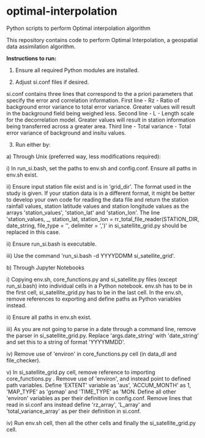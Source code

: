 # optimal-interpolation
Python scripts to perform Optimal interpolation algorithm

This repository contains code to perform Optimal Interpolation, a geospatial data assimilation algorithm.

**Instructions to run:**

1. Ensure all required Python modules are installed.

2. Adjust si.conf files if desired.

si.conf contains three lines that correspond to the a priori parameters that specify the error and correlation information.
First line - Rz - Ratio of background error variance to total error variance. Greater values will result in the background field being weighed less.
Second line - L - Length scale for the decorrelation model. Greater values will result in station information being transferred across a greater area.
Third line - Total variance - Total error variance of background and insitu values.

3. Run either by:

a) Through Unix (preferred way, less modifications required):

  i) In run_si.bash, set the paths to env.sh and config.conf. Ensure all paths in env.sh exist.
  
  ii) Ensure input station file exist and is in 'grid_dir'. The format used in the study is given. If your station data is in a different format, it might be better to         develop your own code for reading the data file and return the station rainfall values, station latitude values and station longitude values as the arrays               'station_values', 'station_lat' and 'station_lon'. The line 'station_values, _, station_lat, station_lon = rr_total_file_reader(STATION_DIR, date_string, file_type         = '', delimiter = ',')' in si_satellite_grid.py should be replaced in this case.
  
  ii) Ensure run_si.bash is executable.
  
  iii) Use the command 'run_si.bash -d YYYYDDMM si_satellite_grid'.
  
 b) Through Jupyter Notebooks

  i) Copying env.sh, core_functions.py and si_satellite.py files (except run_si.bash) into individual cells in a Python notebook. env.sh has to be in the first cell, si_satellite_grid.py has to be in the last cell. In the env.sh, remove references to exporting and define paths as Python variables instead. 
  
  ii) Ensure all paths in env.sh exist.
  
  iii) As you are not going to parse in a date through a command line, remove the parser in si_satellite_grid.py. Replace 'args.date_string' with 'date_string' and set        this to a string of format 'YYYYMMDD'.
  
  iv) Remove use of 'environ' in core_functions.py cell (in data_dl and file_checker).
  
  v) In si_satellite_grid.py cell, remove reference to importing core_functions.py . Remove use of 'environ', and instead point to defined path variables. Define 'EXTENT' variable as 'aus', 'ACCUM_MONTH' as 1, 'MAP_TYPE' as 'gsmap' and 'TIME_TYPE' as 'MON. Define all other 'environ' variables as per their definition in config.conf. Remove lines that read in si.conf ans instead define 'rz_array', 'L_array' and 'total_variance_array' as per their definition in si.conf.
  
  iv) Run env.sh cell, then all the other cells and finally the si_satellite_grid.py cell.

